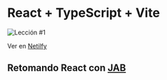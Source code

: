 # React + TypeScript + Vite

![Lección #1](https://img001.prntscr.com/file/img001/fF3yIdPVTbKaiM87_UgDDg.png)

Ver en [Netilfy](https://taupe-pithivier-f46ba7.netlify.app/)



## Retomando React con [JAB](https://www.youtube.com/watch?v=VoMyUgI-5NI&list=PLRM7PpbqqStKo-NiCuzuYwewZmd9b-EZ9&index=1) 

